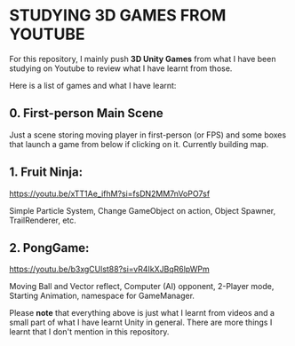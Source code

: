 # STUDYING 3D GAMES FROM YOUTUBE

For this repository, I mainly push **3D Unity Games** from what I have been studying on Youtube to review what I have learnt from those.

Here is a list of games and what I have learnt:

## 0. First-person Main Scene

Just a scene storing moving player in first-person (or FPS) and some boxes that launch a game from below if clicking on it. Currently building map.

## 1. Fruit Ninja: 
https://youtu.be/xTT1Ae_ifhM?si=fsDN2MM7nVoPO7sf

Simple Particle System, Change GameObject on action, Object Spawner, TrailRenderer, etc.

## 2. PongGame: 
https://youtu.be/b3xgCUlst88?si=vR4IkXJBqR6lpWPm

Moving Ball and Vector reflect, Computer (AI) opponent, 2-Player mode, Starting Animation, namespace for GameManager.

Please **note** that everything above is just what I learnt from videos and a small part of what I have learnt Unity in general. There are more things I learnt that I don't mention in this repository.
